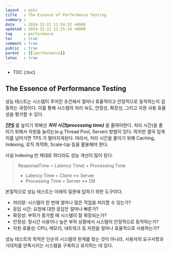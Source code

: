 ```yaml
---
layout  : wiki
title   : The Essence of Performance Testing
summary : 
date    : 2024-12-22 11:54:32 +0900
updated : 2024-12-22 12:15:24 +0900
tag     : performance
toc     : true
comment : true
public  : true
parent  : [[/performance]]
latex   : true
---
```

* TOC
{:toc}

## The Essence of Performance Testing

성능 테스트는 시스템이 주어진 조건에서 얼마나 효율적이고 안정적으로 동작하는지 검증하는 과정이다. 이를 통해 시스템의 처리 속도, 안정성, 확장성, 그리고 자원 사용 효율성을 평가할 수 있다.

___[TPS](https://klarciel.net/wiki/performance/performance-littles-law/)___ 를 높이기 위해선 ___처리 시간(processing time)___ 을 줄여야한다. 처리 시간(을 줄이기 위해서 자원을 늘리는(e.g Thread Pool, Server) 방법이 있다. 하지만 
결국 임계치를 넘어가면 TPS 가 떨어지게된다. 따라서, 처리 시간을 줄이기 위해 Caching, Indexing, 로직 최적화, Scale-Up 등을 활용해야 한다.

사실 Indexing 만 제대로 하더라도 성능 개선이 많이 된다.

> ResponseTime = Latency Time) + Processing Time
> - Latency Time = Client <-> Server
> - Processing Time = Server <-> DB

본질적으로 성능 테스트는 아래의 질문에 답하기 위한 도구이다.

- 처리량: 시스템이 한 번에 얼마나 많은 작업을 처리할 수 있는가?
- 응답 시간: 요청에 대한 응답은 얼마나 빠른가?
- 확장성: 부하가 증가할 때 시스템이 잘 확장되는가?
- 안정성: 장시간 사용이나 높은 부하 상황에서 시스템이 안정적으로 동작하는가?
- 자원 효율성: CPU, 메모리, 네트워크 등 자원을 얼마나 효율적으로 사용하는가?

성능 테스트의 목적은 단순히 시스템의 한계를 찾는 것이 아니라, 사용자의 요구사항과 기대치를 만족시키는 시스템을 구축하고 유지하는 데 있다.
